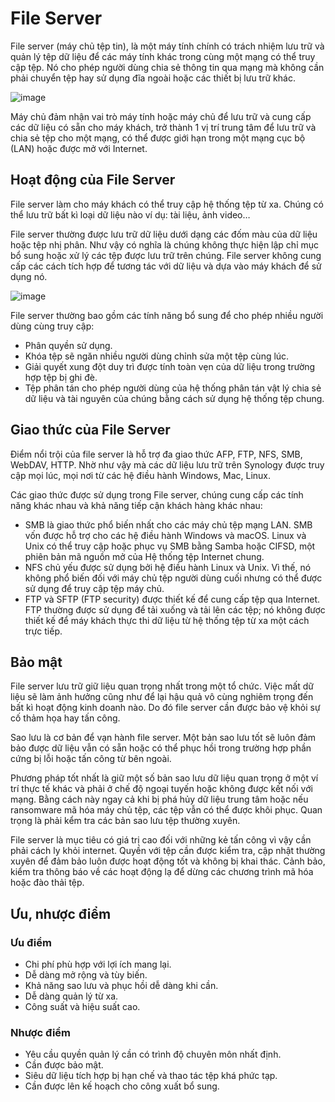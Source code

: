 # File Server

File server (máy chủ tệp tin), là một máy tính chính có trách nhiệm lưu trữ và quản lý tệp dữ liệu để các máy tính khác trong cùng một mạng có thể truy cập tệp. Nó cho phép người dùng chia sẻ thông tin qua mạng mà không cần phải chuyển tệp hay sử dụng đĩa ngoài hoặc các thiết bị lưu trữ khác.

![image](https://user-images.githubusercontent.com/111716161/193169990-1ce34b21-e9dd-47ef-bd35-66a70985b728.png)

Máy chủ đảm nhận vai trò máy tính hoặc máy chủ để lưu trữ và cung cấp các dữ liệu có sẵn cho máy khách, trở thành 1 vị trí trung tâm để lưu trữ và chia sẻ tệp cho một mạng, có thể được giới hạn trong một mạng cục bộ (LAN) hoặc được mở với Internet.

## Hoạt động của File Server

File server làm cho máy khách có thể truy cập hệ thống tệp từ xa. Chúng có thể lưu trữ bất kì loại dữ liệu nào ví dụ: tài liệu, ảnh video…

File server thường được lưu trữ dữ liệu dưới dạng các đốm màu của dữ liệu hoặc tệp nhị phân. Như vậy có nghĩa là chúng không thực hiện lập chỉ mục bổ sung hoặc xử lý các tệp được lưu trữ trên chúng. File server không cung cấp các cách tích hợp để tương tác với dữ liệu và dựa vào máy khách để sử dụng nó.

![image](https://user-images.githubusercontent.com/111716161/193170102-98815caa-a3a2-456a-8e41-4485d9de90ed.png)

File server thường bao gồm các tính năng bổ sung để cho phép nhiều người dùng cùng truy cập:

- Phân quyền sử dụng.
- Khóa tệp sẽ ngăn nhiều người dùng chỉnh sửa một tệp cùng lúc.
- Giải quyết xung đột duy trì được tính toàn vẹn của dữ liệu trong trường hợp tệp bị ghi đè.
- Tệp phân tán cho phép người dùng của hệ thống phân tán vật lý chia sẻ dữ liệu và tài nguyên của chúng bằng cách sử dụng hệ thống tệp chung.

## Giao thức của File Server

Điểm nổi trội của file server là hỗ trợ đa giao thức AFP, FTP, NFS, SMB, WebDAV, HTTP. Nhờ như vậy mà các dữ liệu lưu trữ trên Synology được truy cập mọi lúc, mọi nơi từ các hệ điều hành Windows, Mac, Linux.

Các giao thức được sử dụng trong File server, chúng cung cấp các tính năng khác nhau và khả năng tiếp cận khách hàng khác nhau:

- SMB là giao thức phổ biến nhất cho các máy chủ tệp mạng LAN. SMB vốn được hỗ trợ cho các hệ điều hành Windows và macOS. Linux và Unix có thể truy cập hoặc phục vụ SMB bằng Samba hoặc CIFSD, một phiên bản mã nguồn mở của Hệ thống tệp Internet chung.
- NFS chủ yếu được sử dụng bởi hệ điều hành Linux và Unix. Vì thế, nó không phổ biến đối với máy chủ tệp người dùng cuối nhưng có thể được sử dụng để truy cập tệp máy chủ.
- FTP và SFTP (FTP security) được thiết kế để cung cấp tệp qua Internet. FTP thường được sử dụng để tải xuống và tải lên các tệp; nó không được thiết kế để máy khách thực thi dữ liệu từ hệ thống tệp từ xa một cách trực tiếp.

## Bảo mật

File server lưu trữ giữ liệu quan trọng nhất trong một tổ chức. Việc mất dữ liệu sẽ làm ảnh hưởng cũng như để lại hậu quả vô cùng nghiêm trọng đến bất kì hoạt động kinh doanh nào. Do đó file server cần được bảo vệ khỏi sự cố thảm họa hay tấn công.

Sao lưu là cơ bản để vạn hành file server. Một bản sao lưu tốt sẽ luôn đảm bảo được dữ liệu vẫn có sẵn hoặc có thể phục hồi trong trường hợp phần cứng bị lỗi hoặc tấn công từ bên ngoài.

Phương pháp tốt nhất là giữ một số bản sao lưu dữ liệu quan trọng ở một ví trí thực tế khác và phải ở chế độ ngoại tuyến hoặc không được kết nối với mạng. Bằng cách này ngay cả khi bị phá hủy dữ liệu trung tâm hoặc nếu ransomware mã hóa máy chủ tệp, các tệp vẫn có thể được khôi phục. Quan trọng là phải kểm tra các bản sao lưu tệp thường xuyên.

File server là mục tiêu có giá trị cao đối với những kẻ tấn công vì vậy cần phải cách ly khỏi internet. Quyền với tệp cần được kiểm tra, cập nhật thường xuyên để đảm bảo luôn được hoạt động tốt và không bị khai thác. Cảnh bảo, kiểm tra thông báo về các hoạt động lạ để dừng các chương trình mã hóa hoặc đào thải tệp.

## Ưu, nhược điểm

### Ưu điểm
- Chi phí phù hợp với lợi ích mang lại.
- Dễ dàng mở rộng và tùy biến.
- Khả năng sao lưu và phục hồi dễ dàng khi cần.
- Dễ dàng quản lý từ xa.
- Công suất và hiệu suất cao.

### Nhược điểm
- Yêu cầu quyền quản lý cần có trình độ chuyên môn nhất định.
- Cần được bảo mật.
- Siêu dữ liệu tích hợp bị hạn chế và thao tác tệp khá phức tạp.
- Cần được lên kế hoạch cho công xuất bổ sung.

